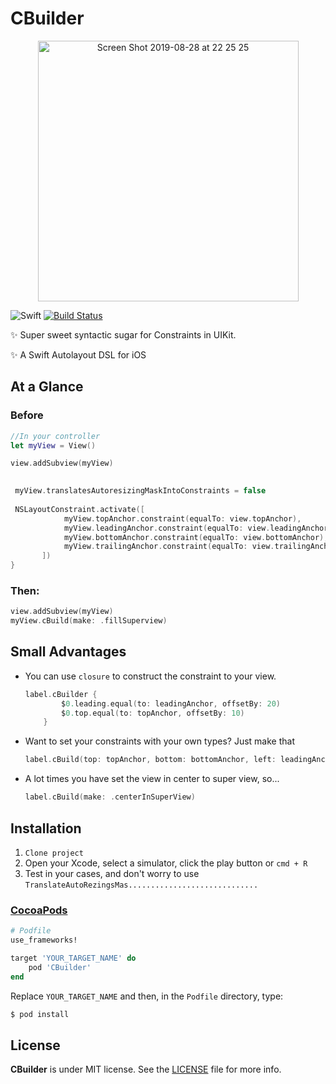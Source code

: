 # CBuilder

<p align="center">
    <img width="417" alt="Screen Shot 2019-08-28 at 22 25 25" src="https://user-images.githubusercontent.com/32227073/63903129-c1a33000-c9e2-11e9-9031-9e35b0862b14.png">
</p>

![Swift](https://img.shields.io/badge/Swift-5.0-orange.svg)
[![Build Status](https://travis-ci.org/ViniciusDeep/CBuilder.svg?branch=master)](https://travis-ci.org/ViniciusDeep/CBuilder)



✨ Super sweet syntactic sugar for Constraints in UIKit.

✨ A Swift Autolayout DSL for iOS


## At a Glance

### Before

```swift
//In your controller
let myView = View()

view.addSubview(myView)

    
 myView.translatesAutoresizingMaskIntoConstraints = false
       
 NSLayoutConstraint.activate([
            myView.topAnchor.constraint(equalTo: view.topAnchor),
            myView.leadingAnchor.constraint(equalTo: view.leadingAnchor),
            myView.bottomAnchor.constraint(equalTo: view.bottomAnchor),
            myView.trailingAnchor.constraint(equalTo: view.trailingAnchor)
       ])
}
```

### Then:

```swift
view.addSubview(myView)
myView.cBuild(make: .fillSuperview)

```

## Small Advantages

- You can use `closure` to construct the constraint to your view.

    ```swift
    label.cBuilder {
            $0.leading.equal(to: leadingAnchor, offsetBy: 20)
            $0.top.equal(to: topAnchor, offsetBy: 10)
        }
    ```

- Want to set your constraints with your own types? Just make that

    ```swift
    label.cBuild(top: topAnchor, bottom: bottomAnchor, left: leadingAnchor, right: trailingAnchor) 
    ```

- A lot times you have set the view in center to super view, so...

    ```swift
   label.cBuild(make: .centerInSuperView)
    ```


## Installation
1. `Clone project`
2. Open your Xcode, select a simulator, click the play button or `cmd + R`
3. Test in your cases, and don't worry to use `TranslateAutoRezingsMas.............................`
 
 ### [CocoaPods](https://guides.cocoapods.org/using/using-cocoapods.html)

 ```ruby
 # Podfile
 use_frameworks!

 target 'YOUR_TARGET_NAME' do
     pod 'CBuilder'
 end
 ```

 Replace `YOUR_TARGET_NAME` and then, in the `Podfile` directory, type:

 ```bash
 $ pod install
 ```


## License

**CBuilder** is under MIT license. See the [LICENSE](LICENSE) file for more info.

